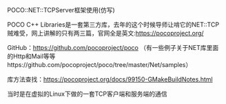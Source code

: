 POCO::NET::TCPServer框架使用(仿写)

POCO C++ Libraries是一套第三方库，去年的这个时候导师让啃它的NET::TCP贼难受，网上讲解的只有两三篇，官网全是英文:https://pocoproject.org/

GitHub：https://github.com/pocoproject/poco （有一些例子关于NET库里面的Http和Mail等等https://github.com/pocoproject/poco/tree/master/Net/samples）

库方法查找：https://pocoproject.org/docs/99150-GMakeBuildNotes.html

当时是在虚拟的Linux下做的一套TCP客户端和服务端的通信

